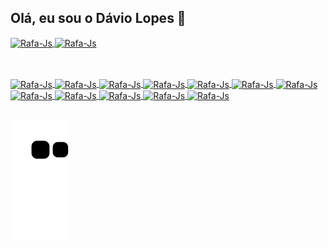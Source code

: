 ## Olá, eu sou o Dávio Lopes 👻

<div style="display: inline-block">
  <a href="https://github.com/DavioLopes">
  <img align="center" alt="Rafa-Js" height="85" width="85" src="https://github-readme-stats.vercel.app/api?username=DavioLopes&show_icons=true&theme=nightowl&include_all_commits=true&count_private=true"/>
  <img align="center" alt="Rafa-Js" height="85" width="85" src="https://github-readme-stats.vercel.app/api/top-langs/?username=DavioLopes&layout=compact&langs_count=4&theme=nightowl"/>
</div>
  
  ##
  
<div>
<div style="display: inline_block"><br>
<img align="center" alt="Rafa-Js" height="35" width="45" src="https://cdn.jsdelivr.net/gh/devicons/devicon/icons/linux/linux-original.svg" />
<img align="center" alt="Rafa-Js" height="35" width="45" src="https://cdn.jsdelivr.net/gh/devicons/devicon/icons/javascript/javascript-original.svg">
<img align="center" alt="Rafa-Js" height="35" width="45" src="https://cdn.jsdelivr.net/gh/devicons/devicon/icons/html5/html5-original.svg">
<img align="center" alt="Rafa-Js" height="35" width="45" src="https://cdn.jsdelivr.net/gh/devicons/devicon/icons/css3/css3-original.svg">
<img align="center" alt="Rafa-Js" height="35" width="45" src="https://cdn.jsdelivr.net/gh/devicons/devicon/icons/react/react-original.svg">
<img align="center" alt="Rafa-Js" height="35" width="45" src="https://cdn.jsdelivr.net/gh/devicons/devicon/icons/vscode/vscode-original.svg">
<img align="center" alt="Rafa-Js" height="35" width="45" src="https://cdn.jsdelivr.net/gh/devicons/devicon/icons/git/git-original.svg">
<img align="center" alt="Rafa-Js" height="35" width="45" src="https://cdn.jsdelivr.net/gh/devicons/devicon/icons/docker/docker-original-wordmark.svg">
<img align="center" alt="Rafa-Js" height="35" width="45" src="https://cdn.jsdelivr.net/gh/devicons/devicon/icons/sequelize/sequelize-original.svg"/>
<img align="center" alt="Rafa-Js" height="35" width="45" src="https://cdn.jsdelivr.net/gh/devicons/devicon/icons/slack/slack-original.svg" />
<img align="center" alt="Rafa-Js" height="35" width="45" src="https://cdn.jsdelivr.net/gh/devicons/devicon/icons/java/java-original.svg" />
<img align="center" alt="Rafa-Js" height="35" width="45" src="https://cdn.jsdelivr.net/gh/devicons/devicon/icons/typescript/typescript-original.svg" />


</div>

##

![Snake animation](https://github.com/DavioLopes/DavioLopes/blob/output/github-contribution-grid-snake.svg)


